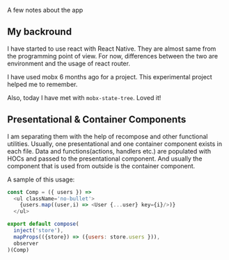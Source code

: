 A few notes about the app

## My backround

I have started to use react with React Native. They are almost same from the programming point of view.
For now, differences between the two are environment and the usage of react router.

I have used mobx 6 months ago for a project. This experimental project helped me to remember.

Also, today I have met with `mobx-state-tree`. Loved it!

## Presentational & Container Components

I am separating them with the help of recompose and other functional utilities.
Usually, one presentational and one container component exists in each file. Data and functions(actions, handlers etc.)
are populated with HOCs and passed to the presentational component.
And usually the component that is used from outside is the container component.

A sample of this usage:

```js
const Comp = ({ users }) =>
  <ul className='no-bullet'>
    {users.map((user,i) => <User {...user} key={i}/>)}
  </ul>

export default compose(
  inject('store'),
  mapProps(({store}) => ({users: store.users })),
  observer
)(Comp)
```

